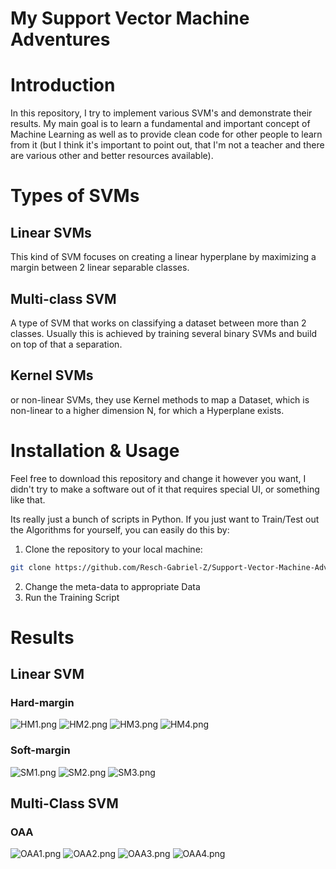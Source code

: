 # My Support Vector Machine Adventures

# Introduction

In this repository, I try to implement various SVM's and demonstrate their results.
My main goal is to learn a fundamental and important concept of Machine Learning as well as to provide clean code
for other people to learn from it (but I think it's important to point out, that I'm not a teacher and there are
various other and better resources available).

# Types of SVMs

## Linear SVMs

This kind of SVM focuses on creating a linear hyperplane by maximizing a margin between 2 linear separable
classes.

## Multi-class SVM
A type of SVM that works on classifying a dataset between more than 2 classes. Usually this is achieved by training
several binary SVMs and build on top of that a separation.

## Kernel SVMs

or non-linear SVMs, they use Kernel methods to map a Dataset, which is non-linear
to a higher dimension N, for which a Hyperplane exists.

# Installation & Usage

Feel free to download this repository and change it however you want, I didn't try to make a software out of it that
requires special UI, or something like that.

Its really just a bunch of scripts in Python. If you just want to Train/Test out the Algorithms for yourself, you can
easily do this by:

1. Clone the repository to your local machine:

```bash
git clone https://github.com/Resch-Gabriel-Z/Support-Vector-Machine-Adventures
```

2. Change the meta-data to appropriate Data
3. Run the Training Script

# Results

## Linear SVM

### Hard-margin
![HM1.png](media%2FHM1.png)
![HM2.png](media%2FHM2.png)
![HM3.png](media%2FHM3.png)
![HM4.png](media%2FHM4.png)
### Soft-margin
![SM1.png](media%2FSM1.png)
![SM2.png](media%2FSM2.png)
![SM3.png](media%2FSM3.png)

## Multi-Class SVM

### OAA
![OAA1.png](media%2FOAA1.png)
![OAA2.png](media%2FOAA2.png)
![OAA3.png](media%2FOAA3.png)
![OAA4.png](media%2FOAA4.png)
